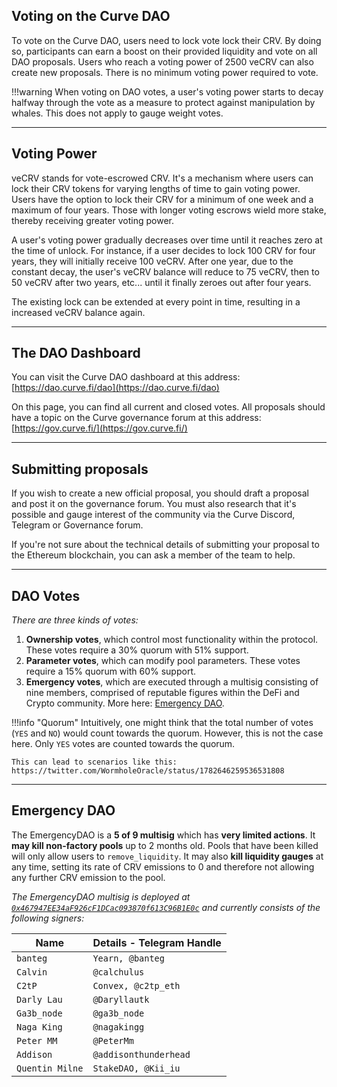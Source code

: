 ## **Voting on the Curve DAO**

To vote on the Curve DAO, users need to lock vote lock their CRV. By doing so, participants can earn a boost on their provided liquidity and vote on all DAO proposals. Users who reach a voting power of 2500 veCRV can also create new proposals. There is no minimum voting power required to vote.

!!!warning
    When voting on DAO votes, a user's voting power starts to decay halfway through the vote as a measure to protect against manipulation by whales. This does not apply to gauge weight votes.


---


## **Voting Power**

veCRV stands for vote-escrowed CRV. It's a mechanism where users can lock their CRV tokens for varying lengths of time to gain voting power. Users have the option to lock their CRV for a minimum of one week and a maximum of four years. Those with longer voting escrows wield more stake, thereby receiving greater voting power.

A user's voting power gradually decreases over time until it reaches zero at the time of unlock. For instance, if a user decides to lock 100 CRV for four years, they will initially receive 100 veCRV. After one year, due to the constant decay, the user's veCRV balance will reduce to 75 veCRV, then to 50 veCRV after two years, etc... until it finally zeroes out after four years.

The existing lock can be extended at every point in time, resulting in a increased veCRV balance again.


---


## **The DAO Dashboard**

You can visit the Curve DAO dashboard at this address: [https://dao.curve.fi/dao](https://dao.curve.fi/dao)​

On this page, you can find all current and closed votes. All proposals should have a topic on the Curve governance forum at this address: [https://gov.curve.fi/](https://gov.curve.fi/)​


---


## **Submitting proposals**

If you wish to create a new official proposal, you should draft a proposal and post it on the governance forum. You must also research that it's possible and gauge interest of the community via the Curve Discord, Telegram or Governance forum.

If you're not sure about the technical details of submitting your proposal to the Ethereum blockchain, you can ask a member of the team to help.


---


## **DAO Votes**

*There are three kinds of votes:*

1. **Ownership votes**, which control most functionality within the protocol. These votes require a 30% quorum with 51% support.
2. **Parameter votes**, which can modify pool parameters. These votes require a 15% quorum with 60% support.
3. **Emergency votes**, which are executed through a multisig consisting of nine members, comprised of reputable figures within the DeFi and Crypto community. More here: [Emergency DAO](#emergency-dao).

!!!info "Quorum"
    Intuitively, one might think that the total number of votes (`YES` and `NO`) would count towards the quorum. However, this is not the case here. Only `YES` votes are counted towards the quorum.

    This can lead to scenarios like this: https://twitter.com/WormholeOracle/status/1782646259536531808


---


## **Emergency DAO**

The EmergencyDAO is a **5 of 9 multisig** which has **very limited actions**. It **may kill non-factory pools** up to 2 months old. Pools that have been killed will only allow users to `remove_liquidity`. It may also **kill liquidity gauges** at any time, setting its rate of CRV emissions to 0 and therefore not allowing any further CRV emission to the pool. 

*The EmergencyDAO multisig is deployed at [`0x467947EE34aF926cF1DCac093870f613C96B1E0c`](https://etherscan.io/address/0x467947EE34aF926cF1DCac093870f613C96B1E0c) and currently consists of the following signers:*

| Name            | Details - Telegram Handle |
| --------------- | ------------------------- |
| `banteg`        | `Yearn, @banteg`          |
| `Calvin`        | `@calchulus`              |
| `C2tP`          | `Convex, @c2tp_eth`       |
| `Darly Lau`     | `@Daryllautk`             |
| `Ga3b_node`     | `@ga3b_node`              |
| `Naga King`     | `@nagakingg`              |
| `Peter MM`      | `@PeterMm`                |
| `Addison`       | `@addisonthunderhead`     |
| `Quentin Milne` |  `StakeDAO, @Kii_iu`      |
